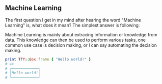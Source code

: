 ## Machine Learning 

The first question I get in my mind after hearing the word "Machine Learning" is, what does it mean? The simplest answer is following: 

Machine Learning is mainly about extracing information or knowledge from data. This knowledge can then be 
used to perform various tasks, one common use case is decision making, or I can say automating the decision making. 

```ruby
print TTY::Box.frame { "Hello world!" }
# =>
# ┌────────────┐
# │Hello world!│
# └────────────┘
```
